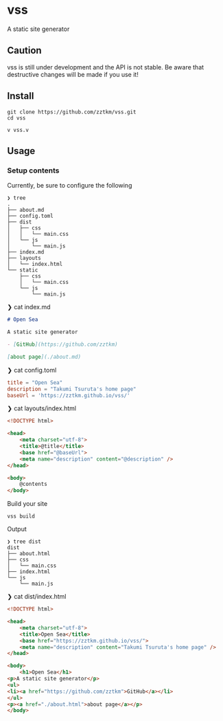 # vss

A static site generator

## Caution

vss is still under development and the API is not stable.
Be aware that destructive changes will be made if you use it!


## Install

```
git clone https://github.com/zztkm/vss.git
cd vss

v vss.v
```

## Usage

### Setup contents

Currently, be sure to configure the following

```
❯ tree  
.
├── about.md
├── config.toml
├── dist
│   ├── css
│   │   └── main.css
│   └── js
│       └── main.js
├── index.md
├── layouts
│   └── index.html
└── static
    ├── css
    │   └── main.css
    └── js
        └── main.js

```

❯ cat index.md
```markdown
# Open Sea

A static site generator

- [GitHub](https://github.com/zztkm)

[about page](./about.md)
```

❯ cat config.toml 
```toml
title = "Open Sea"
description = "Takumi Tsuruta's home page"
baseUrl = 'https://zztkm.github.io/vss/'
```

❯ cat layouts/index.html 
```html
<!DOCTYPE html>

<head>
    <meta charset="utf-8">
    <title>@title</title>
    <base href="@baseUrl">
    <meta name="description" content="@description" />
</head>

<body>
    @contents
</body>
```

Build your site
```
vss build
```

Output
```
❯ tree dist
dist
├── about.html
├── css
│   └── main.css
├── index.html
└── js
    └── main.js
```

❯ cat dist/index.html 
```html
<!DOCTYPE html>

<head>
    <meta charset="utf-8">
    <title>Open Sea</title>
    <base href="https://zztkm.github.io/vss/">
    <meta name="description" content="Takumi Tsuruta's home page" />
</head>

<body>
    <h1>Open Sea</h1>
<p>A static site generator</p>
<ul>
<li><a href="https://github.com/zztkm">GitHub</a></li>
</ul>
<p><a href="./about.html">about page</a></p>
</body>
```